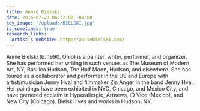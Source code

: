 ```yaml
---
title: Annie Bielski
date: 2016-07-20 06:32:00 -04:00
key_image: "/uploads/BIELSKI.jpg"
is_sometimes: true
research_links:
  Artist's Website: http://anniebielski.com/
---
```


Annie Bielski (b. 1990, Ohio) is a painter, writer, performer, and organizer. She has performed her writing in such venues as The Museum of Modern Art, NY, Basilica Hudson, The Half Moon, Hudson, and elsewhere. She has toured as a collaborator and performer in the US and Europe with artist/musician Jenny Hval and filmmaker Zia Anger in the band Jenny Hval. Her paintings have been exhibited in NYC, Chicago, and Mexico City, and have garnered acclaim in Hyperallergic, Artnews, iD Vice (Mexico), and New City (Chicago). Bielski lives and works in Hudson, NY.
